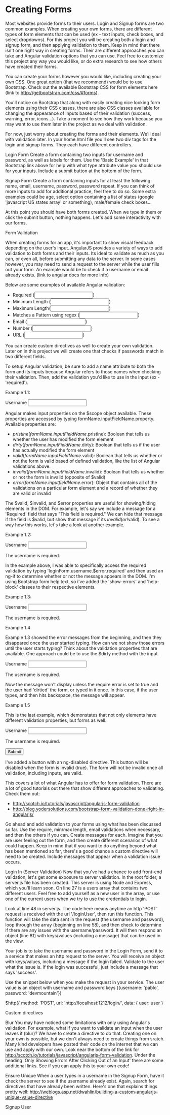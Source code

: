 
<h1>Creating Forms</h1>
<p>Most websites provide forms to their users. Login and Signup forms are two common examples. When creating your own forms, there are different types of form elements that can be used (ex - text inputs, check boxes, and select dropdowns). For this project you will be creating both a login and signup form, and then applying validation to them. Keep in mind that there isn't one right way in creating forms. Their are different approaches you can take and Angular validation options that you can use. Feel free to customize this project any way you would like, or do extra research to see how others have created their forms.</p>

You can create your forms however you would like, including creating your own CSS. One great option (that we recommend) would be to use Bootstrap. Check out the available Bootstrap CSS for form elements here (link to http://getbootstrap.com/css/#forms).

You'll notice on Bootstrap that along with easily creating nice looking form elements using their CSS classes, there are also CSS classes available for changing the appearance of inputs based of their validation (success, warning, error, icons...). Take a moment to see how they work because you may want to use them later in the project as we deal with validation.

For now, just worry about creating the forms and their elements. We'll deal with validation later. In your home.html file you'll see two div tags for the login and signup forms. They each have different controllers.

Login Form
Create a form containing two inputs for username and password, as well as labels for them. Use the 'Basic Example' in that Bootstrap link above for help with what type attribute value you should use for your inputs. Include a submit button at the bottom of the form.

Signup Form
Create a form containing inputs for at least the following: name, email, username, password, password repeat. If you can think of more inputs to add for additional practice, feel free to do so. Some extra examples could be age, select option containing a list of states (google 'javascript US states array' or something), male/female check boxes...

At this point you should have both forms created. When we type in them or click the submit button, nothing happens. Let's add some interactivity with our forms.

Form Validation

When creating forms for an app, it's important to show visual feedback depending on the user's input. AngularJS provides a variety of ways to add validation to both forms and their inputs. Its ideal to validate as much as you can, or even all, before submitting any data to the server. In some cases however, you may need to send a request to the server while the user fills out your form. An example would be to check if a username or email already exists. (link to angular docs for more info)

Below are some examples of available Angular validation:
- Required (<input type='text' required />)
- Minimum Length (<input type='text' ng-minlength=5 />)
- Maximum Length(<input type='text' ng-maxlength=20 />)
- Matches a Pattern using regex (<input type='text' ng-pattern='/a-zA-Z/' />)
- Email (<input type='email' />)
- Number (<input type='number' />)
- URL (<input type='url' />)

You can create custom directives as well to create your own validation. Later on in this project we will create one that checks if passwords match in two different fields.

To setup Angular validation, be sure to add a name attribute to both the form and its inputs because Angular refers to those names when checking their validation. Then, add the validation you'd like to use in the input (ex - 'required').

Example 1.1:

<div class='login-signup-form' ng-controller='loginCtrl'>
	<form role='form' name='loginForm'>
		<div class='form-group'>
			<label for='username'>Username</label>
			<input type='text' class='form-control' id='username' name='username' required>
		</div>
	</form>
</div>

Angular makes input properties on the $scope object available. These properties are accessed by typing formName.inputFieldName.property. Available properties are:
- $pristine (formName.inputFieldName.$pristine): Boolean that tells us whether the user has modified the form element
- $dirty (formName.inputFieldName.$dirty): Boolean that tells us if the user has actually modified the form element
- $valid (formName.inputFieldName.$valid): Boolean that tells us whether or not the form is valid based of defined validation, like the list of Angular validations above.
- $invalid (formName.inputFieldName.$invalid): Boolean that tells us whether or not the form is invalid (opposite of $valid)
- $error (formName.inputfieldName.$error): Object that contains all of the validations on a particular form element and a record of whether they are valid or invalid

The $valid, $invalid, and $error properties are useful for showing/hiding elements in the DOM. For example, let's say we include a message for a 'Required' field that says "This field is required." We can hide that message if the field is $valid, but show that message if its $invalid (or !$valid). To see a way how this works, let's take a look at another example.

Example 1.2:

<div class='login-signup-form' ng-controller='loginCtrl'>
	<form role='form' name='loginForm'>
		<div class='form-group' show-errors>
			<label for='username'>Username</label>
			<input type='text' class='form-control' id='username' name='username' ng-model='user.username' required>
			<p class='help-block' ng-if='loginForm.username.$error.required'>
				The username is required.
			</p>
		</div>
	</form>
</div>

In the example above, I was able to specifically access the required validation by typing 'loginForm.username.$error.required' and then used an ng-if to determine whether or not the message appears in the DOM. I'm using Bootstrap form help text, so i've added the 'show-errors' and 'help-block' classes to their respective elements.

Example 1.3:

<div class='login-signup-form' ng-controller='loginCtrl'>
	<form role='form' name='loginForm'>
		<div class='form-group'>
			<label for='username'>Username</label>
			<input type='text' class='form-control' id='username' name='username' ng-model='user.username' required>
			<p class='error' ng-if='loginForm.username.$error.required'>
				The username is required.
			</p>
		</div>
	</form>
</div>

Example 1.4

Example 1.3 showed the error messages from the beginning, and then they disappared once the user started typing. How can we not show those errors until the user starts typing? Think about the validation properties that are available. One approach could be to use the $dirty method with the input.

<div class='login-signup-form' ng-controller='loginCtrl'>
	<form role='form' name='loginForm'>
		<div class='form-group'>
			<label for='username'>Username</label>
			<input type='text' class='form-control' id='username' name='username' ng-model='user.username' required>
			<p class='error' ng-if='loginForm.username.$error.required && loginForm.username.$dirty'>
				The username is required.
			</p>
		</div>
	</form>
</div>

Now the message won't display unless the require error is set to true and the user had 'dirtied' the form, or typed in it once. In this case, if the user types, and then hits backspace, the message will appear.

Example 1.5

This is the last example, which demonstates that not only elements have different validation properties, but forms as well.

<div class='login-signup-form' ng-controller='loginCtrl'>
	<form role='form' name='loginForm' novalidate>
		<div class='form-group'>
			<label for='username'>Username</label>
			<input type='text' class='form-control' id='username' name='username' ng-model='user.username' required>
			<p class='error' ng-if='loginForm.username.$error.required && loginForm.username.$dirty'>
				The username is required.
			</p>
		</div>
		<button ng-disabled='loginForm.$invalid' class="btn btn-default">Submit</button>
	</form>
</div>

I've added a button with an ng-disabled directive. This button will be disabled when the form is invalid (true). The form will not be invalid once all validation, including inputs, are valid.

This covers a lot of what Angular has to offer for form validation. There are a lot of good tutorials out there that show different approaches to validating. Check them out:
- http://scotch.io/tutorials/javascript/angularjs-form-validation
- http://blog.yodersolutions.com/bootstrap-form-validation-done-right-in-angularjs/

Go ahead and add validation to your forms using what has been discussed so far. Use the require, min/max length, email validations when necessary, and then the others if you can. Create messages for each. Imagine that you are user feeling out the form, and then create different scenarios of what could happen. Keep in mind that if you want to do anything beyond what has been mentioned so far, there's a good chance a custom directive will need to be created. Include messages that appear when a validation issue occurs.

Login In (Server Validation)
Now that you've had a chance to add front-end validation, let's get some exposure to server validation. In the root folder, a server.js file has been created. This server is using Node and Express, which you'll learn soon. On line 27 is a users array that contains two different users. Feel free to add yourself as a new user in the array, or use one of the current users when we try to use the credentials to login.

Look at line 48 in server.js. The code here means anytime an http 'POST' request is received with the url '/loginUser', then run this function. This function will take the data sent in the request (the username and password), loop through the array (beginning on line 58), and then check to determine if there are any issues with the username/password. It will then respond an object (line 81) with keys/values (including a message) that can be used in the view.

Your job is to take the username and password in the Login Form, send it to a service that makes an http request to the server. You will receive an object with keys/values, including a message if the login failed. Validate to the user what the issue is. If the login was successful, just include a message that says 'success'.

Use the snippet below when you make the request in your service. The user value is an object with username and password keys ({username: 'pablo', password: 'devmountain'})

$http({
	method: 'POST',
	url: 'http://localhost:1212/login/',
	data: {
		user: user
	}

Custom directives

Blur
You may have noticed some limitations with only using Angular's validation. For example, what if you want to validate an input when the user leaves it (blur)? We have to create a directive to do that. Creating one on your own is possible, but we don't always need to create things from sratch. Many kind developers have posted their code on the internet that we can use and apply with our own. Look near the bottom of the link for http://scotch.io/tutorials/javascript/angularjs-form-validation. Under the heading 'Only Showing Errors After Clicking Out of an Input' there are some additional links. See if you can apply this to your own code!

Ensure Unique
When a user types in a username in the Signup Form, have it check the server to see if the username already exist. Again, search for directives that have already been written. Here's one that explains things pretty well: http://weblogs.asp.net/dwahlin/building-a-custom-angularjs-unique-value-directive

Signup User




